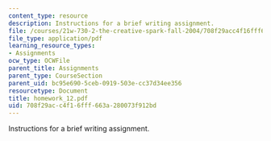 ```yaml
---
content_type: resource
description: Instructions for a brief writing assignment.
file: /courses/21w-730-2-the-creative-spark-fall-2004/708f29acc4f16fff663a280073f912bd_homework_12.pdf
file_type: application/pdf
learning_resource_types:
- Assignments
ocw_type: OCWFile
parent_title: Assignments
parent_type: CourseSection
parent_uid: bc95e690-5ceb-0919-503e-cc37d34ee356
resourcetype: Document
title: homework_12.pdf
uid: 708f29ac-c4f1-6fff-663a-280073f912bd
---
```

Instructions for a brief writing assignment.

